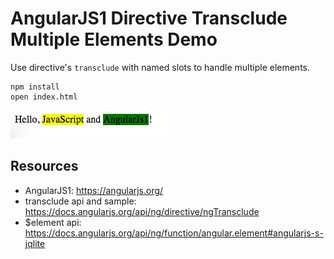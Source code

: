 AngularJS1 Directive Transclude Multiple Elements Demo
======================================================

Use directive's `transclude` with named slots to handle multiple elements.

```
npm install
open index.html
```

![demo](./images/demo.jpg)

Resources
---------

- AngularJS1: <https://angularjs.org/>
- transclude api and sample: <https://docs.angularjs.org/api/ng/directive/ngTransclude>
- $element api: <https://docs.angularjs.org/api/ng/function/angular.element#angularjs-s-jqlite>